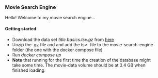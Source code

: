 ### Movie Search Engine

Hello! Welcome to my movie search engine...

#### Getting started

- Download the data set *title.basics.tsv.gz* from [here](https://datasets.imdbws.com/)
- Unzip the .gz file and and add the tsv- file to the movie-search-engine folder (the one with the docker compose file)
- Run *docker compose up*
- **Note** that running for the first time the creation of the database might take some time. The movie-data volume should be at 3.4 GB when finished loading.